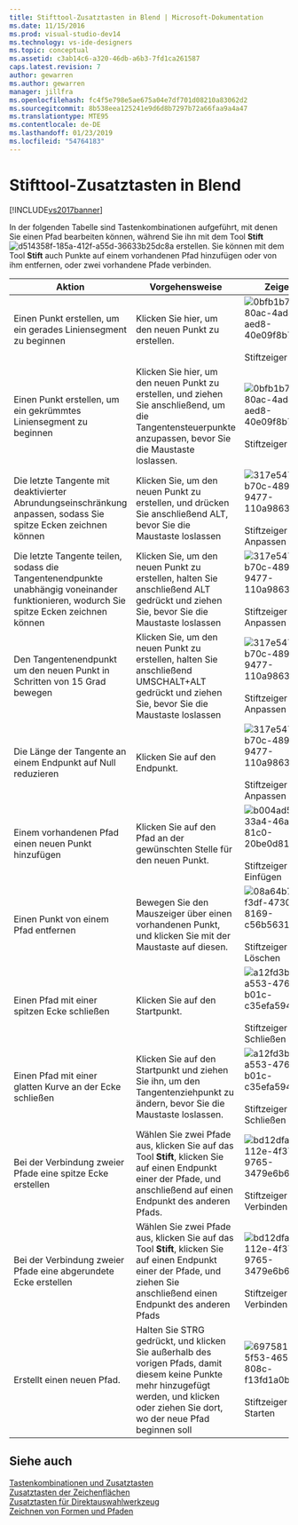 ```yaml
---
title: Stifttool-Zusatztasten in Blend | Microsoft-Dokumentation
ms.date: 11/15/2016
ms.prod: visual-studio-dev14
ms.technology: vs-ide-designers
ms.topic: conceptual
ms.assetid: c3ab14c6-a320-46db-a6b3-7fd1ca261587
caps.latest.revision: 7
author: gewarren
ms.author: gewarren
manager: jillfra
ms.openlocfilehash: fc4f5e798e5ae675a04e7df701d08210a83062d2
ms.sourcegitcommit: 8b538eea125241e9d6d8b7297b72a66faa9a4a47
ms.translationtype: MTE95
ms.contentlocale: de-DE
ms.lasthandoff: 01/23/2019
ms.locfileid: "54764183"
---
```

# <a name="pen-tool-modifier-keys-in-blend"></a>Stifttool-Zusatztasten in Blend
[!INCLUDE[vs2017banner](../includes/vs2017banner.md)]

In der folgenden Tabelle sind Tastenkombinationen aufgeführt, mit denen Sie einen Pfad bearbeiten können, während Sie ihn mit dem Tool **Stift**  ![](../designers/media/d514358f-185a-412f-a55d-36633b25dc8a.png "d514358f-185a-412f-a55d-36633b25dc8a") erstellen. Sie können mit dem Tool **Stift** auch Punkte auf einem vorhandenen Pfad hinzufügen oder von ihm entfernen, oder zwei vorhandene Pfade verbinden.  
  
|Aktion|Vorgehensweise|Zeiger|  
|-----------------------|-------------|-------------|  
|Einen Punkt erstellen, um ein gerades Liniensegment zu beginnen|Klicken Sie hier, um den neuen Punkt zu erstellen.|![](../designers/media/0bfb1b71-80ac-4ad4-aed8-40e09f8b7ab8.png "0bfb1b71-80ac-4ad4-aed8-40e09f8b7ab8")<br /><br /> Stiftzeiger|  
|Einen Punkt erstellen, um ein gekrümmtes Liniensegment zu beginnen|Klicken Sie hier, um den neuen Punkt zu erstellen, und ziehen Sie anschließend, um die Tangentensteuerpunkte anzupassen, bevor Sie die Maustaste loslassen.|![](../designers/media/0bfb1b71-80ac-4ad4-aed8-40e09f8b7ab8.png "0bfb1b71-80ac-4ad4-aed8-40e09f8b7ab8")<br /><br /> Stiftzeiger|  
|Die letzte Tangente mit deaktivierter Abrundungseinschränkung anpassen, sodass Sie spitze Ecken zeichnen können|Klicken Sie, um den neuen Punkt zu erstellen, und drücken Sie anschließend ALT, bevor Sie die Maustaste loslassen|![](../designers/media/317e5475-b70c-489f-9477-110a98639ade.png "317e5475-b70c-489f-9477-110a98639ade")<br /><br /> Stiftzeiger zum Anpassen|  
|Die letzte Tangente teilen, sodass die Tangentenendpunkte unabhängig voneinander funktionieren, wodurch Sie spitze Ecken zeichnen können|Klicken Sie, um den neuen Punkt zu erstellen, halten Sie anschließend ALT gedrückt und ziehen Sie, bevor Sie die Maustaste loslassen|![](../designers/media/317e5475-b70c-489f-9477-110a98639ade.png "317e5475-b70c-489f-9477-110a98639ade")<br /><br /> Stiftzeiger zum Anpassen|  
|Den Tangentenendpunkt um den neuen Punkt in Schritten von 15 Grad bewegen|Klicken Sie, um den neuen Punkt zu erstellen, halten Sie anschließend UMSCHALT+ALT gedrückt und ziehen Sie, bevor Sie die Maustaste loslassen|![](../designers/media/317e5475-b70c-489f-9477-110a98639ade.png "317e5475-b70c-489f-9477-110a98639ade")<br /><br /> Stiftzeiger zum Anpassen|  
|Die Länge der Tangente an einem Endpunkt auf Null reduzieren|Klicken Sie auf den Endpunkt.|![](../designers/media/317e5475-b70c-489f-9477-110a98639ade.png "317e5475-b70c-489f-9477-110a98639ade")<br /><br /> Stiftzeiger zum Anpassen|  
|Einem vorhandenen Pfad einen neuen Punkt hinzufügen|Klicken Sie auf den Pfad an der gewünschten Stelle für den neuen Punkt.|![](../designers/media/b004ad5a-33a4-46ae-81c0-20be0d819332.png "b004ad5a-33a4-46ae-81c0-20be0d819332")<br /><br /> Stiftzeiger zum Einfügen|  
|Einen Punkt von einem Pfad entfernen|Bewegen Sie den Mauszeiger über einen vorhandenen Punkt, und klicken Sie mit der Maustaste auf diesen.|![](../designers/media/08a64b78-f3df-4730-8169-c56b5631b071.png "08a64b78-f3df-4730-8169-c56b5631b071")<br /><br /> Stiftzeiger zum Löschen|  
|Einen Pfad mit einer spitzen Ecke schließen|Klicken Sie auf den Startpunkt.|![](../designers/media/a12fd3b4-a553-4762-b01c-c35efa594362.png "a12fd3b4-a553-4762-b01c-c35efa594362")<br /><br /> Stiftzeiger zum Schließen|  
|Einen Pfad mit einer glatten Kurve an der Ecke schließen|Klicken Sie auf den Startpunkt und ziehen Sie ihn, um den Tangentenziehpunkt zu ändern, bevor Sie die Maustaste loslassen.|![](../designers/media/a12fd3b4-a553-4762-b01c-c35efa594362.png "a12fd3b4-a553-4762-b01c-c35efa594362")<br /><br /> Stiftzeiger zum Schließen|  
|Bei der Verbindung zweier Pfade eine spitze Ecke erstellen|Wählen Sie zwei Pfade aus, klicken Sie auf das Tool **Stift**, klicken Sie auf einen Endpunkt einer der Pfade, und anschließend auf einen Endpunkt des anderen Pfads.|![](../designers/media/bd12dfa4-112e-4f37-9765-3479e6b69894.png "bd12dfa4-112e-4f37-9765-3479e6b69894")<br /><br /> Stiftzeiger zum Verbinden|  
|Bei der Verbindung zweier Pfade eine abgerundete Ecke erstellen|Wählen Sie zwei Pfade aus, klicken Sie auf das Tool **Stift**, klicken Sie auf einen Endpunkt einer der Pfade, und ziehen Sie anschließend einen Endpunkt des anderen Pfads|![](../designers/media/bd12dfa4-112e-4f37-9765-3479e6b69894.png "bd12dfa4-112e-4f37-9765-3479e6b69894")<br /><br /> Stiftzeiger zum Verbinden|  
|Erstellt einen neuen Pfad.|Halten Sie STRG gedrückt, und klicken Sie außerhalb des vorigen Pfads, damit diesem keine Punkte mehr hinzugefügt werden, und klicken oder ziehen Sie dort, wo der neue Pfad beginnen soll|![](../designers/media/69758176-5f53-465b-808c-f13fd1a0b3f2.png "69758176-5f53-465b-808c-f13fd1a0b3f2")<br /><br /> Stiftzeiger zum Starten|  
  
## <a name="see-also"></a>Siehe auch  
 [Tastenkombinationen und Zusatztasten](../designers/keyboard-shortcuts-and-modifier-keys-in-blend.md)   
 [Zusatztasten der Zeichenflächen](../designers/artboard-modifier-keys-in-blend.md)   
 [Zusatztasten für Direktauswahlwerkzeug](../designers/direct-selection-tool-modifier-keys-in-blend.md)   
 [Zeichnen von Formen und Pfaden](../designers/draw-shapes-and-paths.md)

